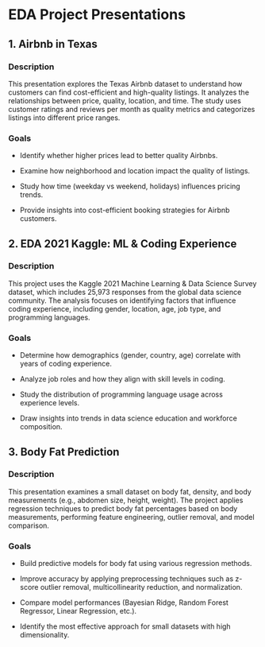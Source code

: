 # EDA Project Presentations
## 1. Airbnb in Texas

### Description

This presentation explores the Texas Airbnb dataset to understand how customers can find cost-efficient and high-quality listings. It analyzes the relationships between price, quality, location, and time. The study uses customer ratings and reviews per month as quality metrics and categorizes listings into different price ranges.

### Goals

- Identify whether higher prices lead to better quality Airbnbs.

- Examine how neighborhood and location impact the quality of listings.

- Study how time (weekday vs weekend, holidays) influences pricing trends.

- Provide insights into cost-efficient booking strategies for Airbnb customers.

## 2. EDA 2021 Kaggle: ML & Coding Experience

### Description

This project uses the Kaggle 2021 Machine Learning & Data Science Survey dataset, which includes 25,973 responses from the global data science community. The analysis focuses on identifying factors that influence coding experience, including gender, location, age, job type, and programming languages.

### Goals

- Determine how demographics (gender, country, age) correlate with years of coding experience.

- Analyze job roles and how they align with skill levels in coding.

- Study the distribution of programming language usage across experience levels.

- Draw insights into trends in data science education and workforce composition.

## 3. Body Fat Prediction

### Description

This presentation examines a small dataset on body fat, density, and body measurements (e.g., abdomen size, height, weight). The project applies regression techniques to predict body fat percentages based on body measurements, performing feature engineering, outlier removal, and model comparison.

### Goals

- Build predictive models for body fat using various regression methods.

- Improve accuracy by applying preprocessing techniques such as z-score outlier removal, multicollinearity reduction, and normalization.

- Compare model performances (Bayesian Ridge, Random Forest Regressor, Linear Regression, etc.).

- Identify the most effective approach for small datasets with high dimensionality.
